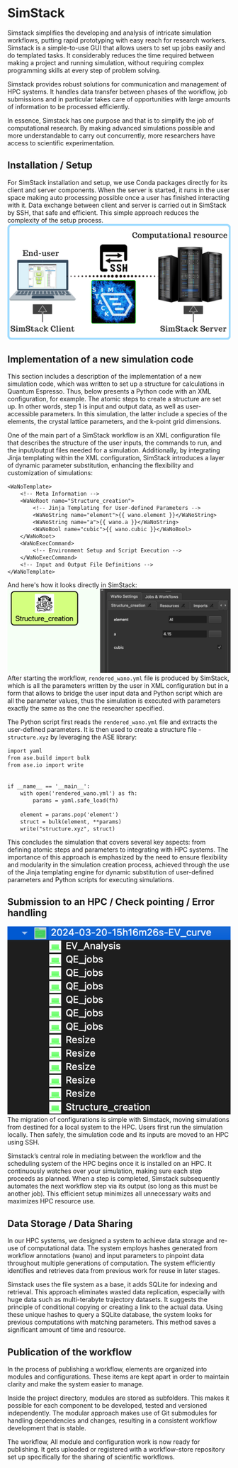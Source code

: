 # SimStack
Simstack simplifies the developing and analysis of intricate simulation workflows, putting rapid prototyping with easy reach for research workers. Simstack is a simple-to-use GUI that allows users to set up jobs easily and do templated tasks. It considerably reduces the time required between making a project and running simulation, without requiring complex programming skills at every step of problem solving.

Simstack provides robust solutions for communication and management of HPC systems. It handles data transfer between phases of the workflow, job submissions and in particular takes care of opportunities with large amounts of information to be processed efficiently.

In essence, Simstack has one purpose and that is to simplify the job of computational research. By making advanced simulations possible and more understandable to carry out concurrently, more researchers have access to scientific experimentation.

## Installation / Setup
For SimStack installation and setup, we use Conda packages directly for its client and server components. When the server is started, it runs in the user space making auto processing possible once a user has finished interacting with it. Data exchange between client and server is carried out in SimStack by SSH, that safe and efficient. This simple approach reduces the complexity of the setup process.
![client and server](images/simstack-client-server.png)

## Implementation of a new simulation code
This section includes a description of the implementation of a new simulation code, which was written to set up a structure for calculations in Quantum Espresso. Thus, below presents a Python code with an XML configuration, for example. The atomic steps to create a structure are set up. In other words, step 1 is input and output data, as well as user-accessible parameters. In this simulation, the latter include a species of the elements, the crystal lattice parameters, and the k-point grid dimensions.

One of the main part of a SimStack workflow is an XML configuration file that describes the structure of the user inputs, the commands to run, and the input/output files needed for a simulation. Additionally, by integrating Jinja templating within the XML configuration, SimStack introduces a layer of dynamic parameter substitution, enhancing the flexibility and customization of simulations:
```
<WaNoTemplate>
    <!-- Meta Information -->
    <WaNoRoot name="Structure_creation">
        <!-- Jinja Templating for User-defined Parameters -->
        <WaNoString name="element">{{ wano.element }}</WaNoString>
        <WaNoString name="a">{{ wano.a }}</WaNoString>
        <WaNoBool name="cubic">{{ wano.cubic }}</WaNoBool>    
    </WaNoRoot>
    <WaNoExecCommand>
        <!-- Environment Setup and Script Execution -->
    </WaNoExecCommand>
    <!-- Input and Output File Definitions -->
</WaNoTemplate>
```
And here's how it looks directly in SimStack:
![wano settings](images/Structure-creation-wano-settings.png)
After starting the workflow, `rendered_wano.yml` file is produced by SimStack, which is all the parameters written by the user in XML configuration but in a form that allows to bridge the user input data and Python script which are all the parameter values, thus the simulation is executed with parameters exactly the same as the one the researcher specified.

The Python script first reads the `rendered_wano.yml` file and extracts the user-defined parameters. It is then used to create a structure file - `structure.xyz` by leveraging the ASE library:
```
import yaml
from ase.build import bulk
from ase.io import write


if __name__ == '__main__':
    with open('rendered_wano.yml') as fh:
        params = yaml.safe_load(fh)

    element = params.pop('element')
    struct = bulk(element, **params)
    write("structure.xyz", struct)

```
This concludes the simulation that covers several key aspects: from defining atomic steps and parameters to integrating with HPC systems. The importance of this approach is emphasized by the need to ensure flexibility and modularity in the simulation creation process, achieved through the use of the Jinja templating engine for dynamic substitution of user-defined parameters and Python scripts for executing simulations.      

## Submission to an HPC / Check pointing / Error handling
![wano completed](images/Structure-of-completed-workflow.png)
The migration of configurations is simple with Simstack, moving simulations from destined for a local system to the HPC. Users first run the simulation locally. Then safely, the simulation code and its inputs are moved to an HPC using SSH.

Simstack’s central role in mediating between the workflow and the scheduling system of the HPC begins once it is installed on an HPC. It continuously watches over your simulation, making sure each step proceeds as planned. When a step is completed, Simstack subsequently automates the next workflow step via its output (so long as this must be another job). This efficient setup minimizes all unnecessary waits and maximizes HPC resource use.

## Data Storage / Data Sharing
In our HPC systems, we designed a system to achieve data storage and re-use of computational data. The system employs hashes generated from workflow annotations (wano) and input parameters to pinpoint data throughout multiple generations of computation. The system efficiently identifies and retrieves data from previous work for reuse in later stages.

Simstack uses the file system as a base, it adds SQLite for indexing and retrieval. This approach eliminates wasted data replication, especially with huge data such as multi-terabyte trajectory datasets. It suggests the principle of conditional copying or creating a link to the actual data. Using these unique hashes to query a SQLite database, the system looks for previous computations with matching parameters. This method saves a significant amount of time and resource.

## Publication of the workflow
In the process of publishing a workflow, elements are organized into modules and configurations. These items are kept apart in order to maintain clarity and make the system easier to manage.

Inside the project directory, modules are stored as subfolders. This makes it possible for each component to be developed, tested and versioned independently. The modular approach makes use of Git submodules for handling dependencies and changes, resulting in a consistent workflow development that is stable. 

The workflow, All module and configuration work is now ready for publishing. It gets uploaded or registered with a workflow-store repository set up specifically for the sharing of scientific workflows. 
